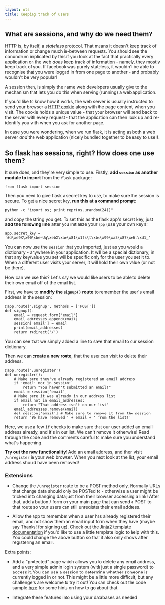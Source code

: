 ```yaml
---
layout: ots
title: Keeping track of users
---
```


## What are sessions, and why do we need them?

HTTP is, by itself, a _stateless_ protocol. That means it doesn't keep track of information or change much in-between requests. You should see the conundrum implicated by this if you look at the fact that practically every application on the web _does_ keep track of information - namely, they mostly keep track of you. If facebook was purely stateless, it wouldn't be able to recognise that you were logged in from one page to another - and probably wouldn't be very popular!

A session then, is simply the name web developers usually give to the mechanism that lets you do this when serving (running) a web application.

If you'd like to know how it works, the web server is usually instructed to send your browser a [HTTP cookie](http://en.wikipedia.org/wiki/HTTP_cookie_) along with the page content, when you visit. The cookie holds a unique value - that your browser will send back to the server with every request - that the application can then look up and re-identify  you with when you ask for another page.

In case you were wondering, when we run flask, it is acting as both a web server _and_ the web application (nicely bundled together to be easy to use!).

## So flask has sessions, right? How does one use them?

It sure does, and they're very simple to use. Firstly, **add `session` as another module to import** from the `flask` package:

    from flask import session
    
Then you need to give flask a secret key to use, to make sure the session is secure. To get a nice secret key, **run this at a command prompt**:

    python -c "import os; print repr(os.urandom(24))"
     
and copy the string you get. To set this as the flask app's secret key, just **add the following line** after you initialize your `app` (use your own key!):

    app.secret_key = '#d\xe9X\x00\xbe~Uq\xebX\xae\x81\x1fs\t\xb4\x99\xa3\x87\xe6.\xd1_'
    
You can now use the `session` that you imported, just as you would a dictionary - anywhere in your application. It will be a special dictionary, in that any key/value you set will be specific only for the user you set it to. When a different user visits your server, it will hold their own value (or not be there).

How can we use this? Let's say we would like users to be able to delete their own email off of the email list.

First, we have to **modify the `signup()` route** to remember the user's email address in the session:

    @app.route('/signup', methods = ['POST'])
    def signup():
        email = request.form['email']
        email_addresses.append(email)
        session['email'] = email
        print(email_addresses)
        return redirect('/')
        
You can see that we simply added a line to save that email to our session dictionary.
        
Then we can **create a new route**, that the user can visit to delete their address.

    @app.route('/unregister')
    def unregister():
        # Make sure they've already registered an email address
        if 'email' not in session:
            return "You haven't submitted an email!"
        email = session['email']
        # Make sure it was already in our address list
        if email not in email_addresses:
            return "That address isn't on our list"
        email_addresses.remove(email)
        del session['email'] # Make sure to remove it from the session
        return 'We have removed ' + email + ' from the list!'


Here, we use a few `if` checks to make sure that our user added an email address already, and it's in our list. We can't remove it otherwise! Read through the code and the comments careful to make sure you understand what's happening.

**Try out the new functionality!** Add an email address, and then visit `/unregister` in your web browser. When you next look at the list, your email address should have been removed!

### Extensions

* Change the `/unregister` route to be a POST method only. Normally URLs that change data should only be POSTed to - otherwise a user might be tricked into changing data just from their browser accessing a link! After that, add a button / form on your main page that can send a POST to that route so your users can still unregister their email address.

* Allow the app to remember when a user has already registered their email, and not show them an email input form when they have (maybe say Thanks! for signing up). Check out the [Jinja2 template documentation](http://jinja.pocoo.org/docs/templates/) if you'd like to use a little template logic to help with this. You could change the above button so that it also only shows after registering an email.

Extra points:

* Add a "protected" page which allows you to delete any email address, and a very simple admin login system (with just a single password) to access it. You can use a session to determine whether someone is currently logged in or not. This might be a little more difficult, but any challengers are welcome to try it out! You can check out the code sample [here](http://flask.pocoo.org/docs/quickstart/#sessions) for some hints on how to go about that.

* Integrate these features into using your databases as needed
